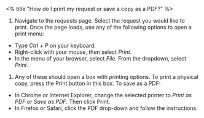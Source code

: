 <% title "How do I print my request or save a copy as a PDF?" %>

1. Navigate to the requests page. Select the request you would like to print. Once the page loads, use any of the following options to open a print menu:
  - Type _Ctrl + P_ on your keyboard.
  - Right-click with your mouse, then select _Print_.
  - In the menu of your browser, select _File_. From the dropdown, select _Print_.
1. Any of these should open a box with printing options. To print a physical copy, press the Print button in this box. To save as a PDF:
  - In Chrome or Internet Explorer, change the selected printer to _Print as PDF_ or _Save as PDF_. Then click Print.
  - In Firefox or Safari, click the PDF drop-down and follow the instructions.

